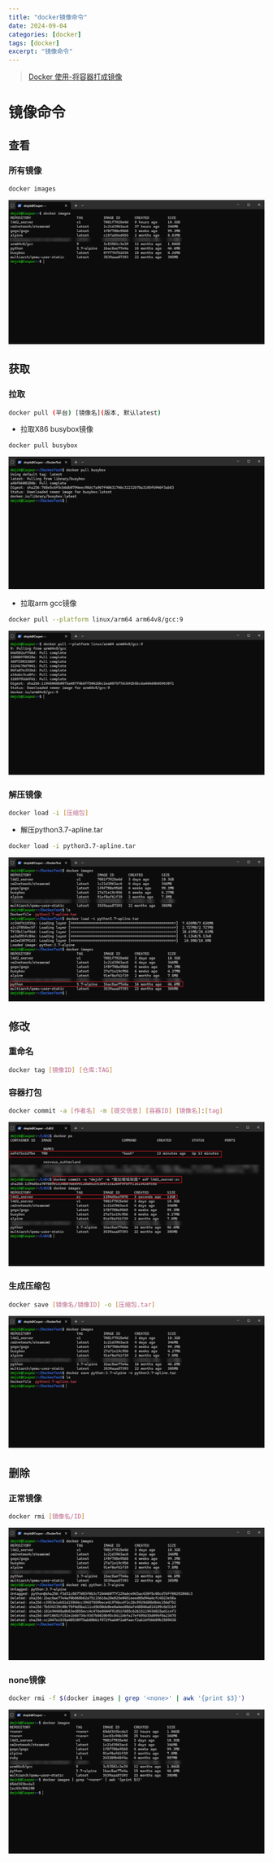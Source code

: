 ```yaml
---
title: "docker镜像命令"
date: 2024-09-04
categories: [docker]
tags: [docker]
excerpt: "镜像命令"
---
```


> [Docker 使用-将容器打成镜像](https://blog.csdn.net/weixin_45505313/article/details/125020076)

# 镜像命令

## 查看

### 所有镜像

```sh
docker images
```

![](/Resource/Imgur/20241110_235952.jpg)

## 获取

### 拉取

```sh
docker pull (平台) [镜像名](版本, 默认latest)
```

- 拉取X86 busybox镜像

```sh
docker pull busybox
```

![](/Resource/Imgur/20241113_215552.jpg)

- 拉取arm gcc镜像

```sh
docker pull --platform linux/arm64 arm64v8/gcc:9
```

![](/Resource/Imgur/20241110_235738.jpg)

### 解压镜像

```sh
docker load -i [压缩包]
```

- 解压python3.7-apline.tar

```sh
docker load -i python3.7-apline.tar
```

![](/Resource/Imgur/20241113_220227.jpg)

## 修改

### 重命名

```sh
docker tag [镜像ID] [仓库:TAG]
```

### 容器打包

```sh
docker commit -a [作者名] -m [提交信息] [容器ID] [镜像名]:[tag]
```

![](/Resource/Imgur/20241113_231726.jpg)

### 生成压缩包

```sh
docker save [镜像名/镜像ID] -o [压缩包.tar]
```

![](/Resource/Imgur/20241113_215956.jpg)

## 删除

### 正常镜像

```sh
docker rmi [镜像名/ID]
```

![](/Resource/Imgur/20241113_220057.jpg)

### none镜像

```sh
docker rmi -f $(docker images | grep '<none>' | awk '{print $3}') 
```

![](/Resource/Imgur/20241113_231823.jpg)